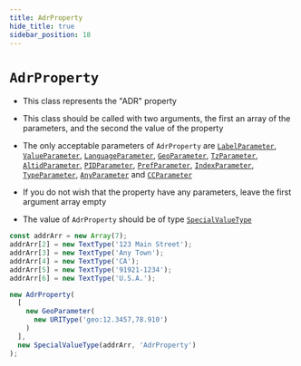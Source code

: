```yaml
---
title: AdrProperty
hide_title: true
sidebar_position: 18
---
```


# `AdrProperty`

* This class represents the "ADR" property

* This class should be called with two arguments, the first an array of the parameters, and the second the value of the property

* The only acceptable parameters of ```AdrProperty``` are [`LabelParameter`](/documentation/parameters/labelparameter), [`ValueParameter`](/documentation/parameters/ValueParameter), [`LanguageParameter`](/documentation/parameters/languageparameter), [`GeoParameter`](/documentation/parameters/geoparameter), [`TzParameter`](/documentation/parameters/tzparameter), [`AltidParameter`](/documentation/parameters/altidparameter), [`PIDParameter`](/documentation/parameters/pidparameter), [`PrefParameter`](/documentation/parameters/prefparameter), [`IndexParameter`](/documentation/parameters/indexparameter), [`TypeParameter`](/documentation/parameters/typeparameter), [`AnyParameter`](/documentation/parameters/anyparameter) and [`CCParameter`](/documentation/parameters/ccparameter)

* If you do not wish that the property have any parameters, leave the first argument array empty

* The value of ```AdrProperty``` should be of type [`SpecialValueType`](/documentation/values/specialvaluetype)

```js
const addrArr = new Array(7);
addrArr[2] = new TextType('123 Main Street');
addrArr[3] = new TextType('Any Town');
addrArr[4] = new TextType('CA');
addrArr[5] = new TextType('91921-1234');
addrArr[6] = new TextType('U.S.A.');

new AdrProperty(
  [
    new GeoParameter(
      new URIType('geo:12.3457,78.910')
    )
  ],
  new SpecialValueType(addrArr, 'AdrProperty')
);
```

